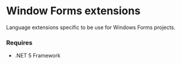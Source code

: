 ﻿# Window Forms extensions

Language extensions specific to be use for Windows Forms projects.

### Requires

- .NET 5 Framework